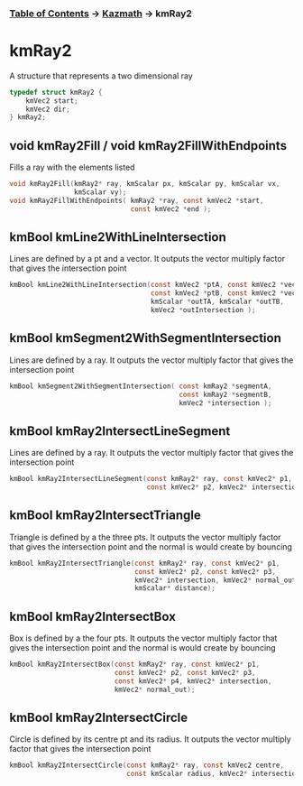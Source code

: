 ### [Table of Contents](../Lua.md) -> [Kazmath](kazmath.md) -> kmRay2

# kmRay2
A structure that represents a two dimensional ray
```c
typedef struct kmRay2 {
    kmVec2 start;
    kmVec2 dir;
} kmRay2;
```
## void kmRay2Fill / void kmRay2FillWithEndpoints
Fills a ray with the elements listed
```c
void kmRay2Fill(kmRay2* ray, kmScalar px, kmScalar py, kmScalar vx,
                kmScalar vy);
void kmRay2FillWithEndpoints( kmRay2 *ray, const kmVec2 *start,
                              const kmVec2 *end );
```
## kmBool kmLine2WithLineIntersection
Lines are defined by a pt and a vector. It outputs the vector
multiply factor that gives the intersection point
```c
kmBool kmLine2WithLineIntersection(const kmVec2 *ptA, const kmVec2 *vecA,
                                   const kmVec2 *ptB, const kmVec2 *vecB,
                                   kmScalar *outTA, kmScalar *outTB,
                                   kmVec2 *outIntersection );
```
## kmBool kmSegment2WithSegmentIntersection
Lines are defined by a ray. It outputs the vector
multiply factor that gives the intersection point
```c
kmBool kmSegment2WithSegmentIntersection( const kmRay2 *segmentA,
                                          const kmRay2 *segmentB,
                                          kmVec2 *intersection );
```
## kmBool kmRay2IntersectLineSegment
Lines are defined by a ray. It outputs the vector
multiply factor that gives the intersection point
```c
kmBool kmRay2IntersectLineSegment(const kmRay2* ray, const kmVec2* p1,
                                  const kmVec2* p2, kmVec2* intersection);
```
## kmBool kmRay2IntersectTriangle
Triangle is defined by a the three pts. It outputs the vector
multiply factor that gives the intersection point and the normal is would create by bouncing
```c
kmBool kmRay2IntersectTriangle(const kmRay2* ray, const kmVec2* p1,
                               const kmVec2* p2, const kmVec2* p3,
                               kmVec2* intersection, kmVec2* normal_out,
                               kmScalar* distance);
```
## kmBool kmRay2IntersectBox
Box is defined by a the four pts. It outputs the vector
multiply factor that gives the intersection point and the normal is would create by bouncing
```c
kmBool kmRay2IntersectBox(const kmRay2* ray, const kmVec2* p1,
                          const kmVec2* p2, const kmVec2* p3,
                          const kmVec2* p4, kmVec2* intersection,
                          kmVec2* normal_out);
```
## kmBool kmRay2IntersectCircle
Circle is defined by its centre pt and its radius. It outputs the vector
multiply factor that gives the intersection point
```c
kmBool kmRay2IntersectCircle(const kmRay2* ray, const kmVec2 centre,
                             const kmScalar radius, kmVec2* intersection);
```
